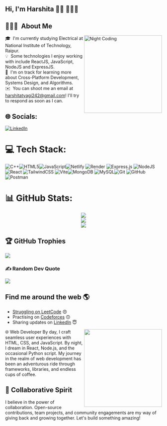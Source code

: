 <h2 align="left">Hi, I'm Harshita  👋🏾 👩🏾‍💻</h2>


## 👨🏻‍💻 &nbsp;About Me

<img alt="Night Coding" src="https://github.com/M0nica/M0nica/blob/main/octomonica/m0nica-octocat-rotating.gif?raw=true" align="right" height="250"/>

🎓 &nbsp;I'm currently studying Electrical at National Institute of Technology, Raipur.\
💡 &nbsp;Some technologies I enjoy working with include ReactJS, JavaScript, NodeJS and ExpressJS.\
🌱 &nbsp;I'm on track for learning more about Cross-Platform Development, Systems Design, and Algorithms.\
✉️ &nbsp;You can shoot me an email at harshitatyagi242@gmail.com! I'll try to respond as soon as I can.
###

## 🌐 Socials:
[![LinkedIn](https://img.shields.io/badge/LinkedIn-%230077B5.svg?logo=linkedin&logoColor=white)](https://www.linkedin.com/in/harshita-tyagi-4311a7229/) 

# 💻 Tech Stack:
![C++](https://img.shields.io/badge/c++-%2300599C.svg?style=for-the-badge&logo=c%2B%2B&logoColor=white)![HTML5](https://img.shields.io/badge/html5-%23E34F26.svg?style=for-the-badge&logo=html5&logoColor=white)![JavaScript](https://img.shields.io/badge/javascript-%23323330.svg?style=for-the-badge&logo=javascript&logoColor=%23F7DF1E)![Netlify](https://img.shields.io/badge/netlify-%23000000.svg?style=for-the-badge&logo=netlify&logoColor=#00C7B7) ![Render](https://img.shields.io/badge/Render-%46E3B7.svg?style=for-the-badge&logo=render&logoColor=white) ![Express.js](https://img.shields.io/badge/express.js-%23404d59.svg?style=for-the-badge&logo=express&logoColor=%2361DAFB) ![NodeJS](https://img.shields.io/badge/node.js-6DA55F?style=for-the-badge&logo=node.js&logoColor=white) ![React](https://img.shields.io/badge/react-%2320232a.svg?style=for-the-badge&logo=react&logoColor=%2361DAFB) ![TailwindCSS](https://img.shields.io/badge/tailwindcss-%2338B2AC.svg?style=for-the-badge&logo=tailwind-css&logoColor=white) ![Vite](https://img.shields.io/badge/vite-%23646CFF.svg?style=for-the-badge&logo=vite&logoColor=white)![MongoDB](https://img.shields.io/badge/MongoDB-%234ea94b.svg?style=for-the-badge&logo=mongodb&logoColor=white) ![MySQL](https://img.shields.io/badge/mysql-4479A1.svg?style=for-the-badge&logo=mysql&logoColor=white)![Git](https://img.shields.io/badge/git-%23F05033.svg?style=for-the-badge&logo=git&logoColor=white) ![GitHub](https://img.shields.io/badge/github-%23121011.svg?style=for-the-badge&logo=github&logoColor=white)![Postman](https://img.shields.io/badge/Postman-FF6C37?style=for-the-badge&logo=postman&logoColor=white)
# 📊 GitHub Stats:
<div align="center">
  <img src="https://github-readme-stats.vercel.app/api?username=harshitatyagi&theme=dark&hide_border=false&include_all_commits=false&count_private=false" /><br/>
  <img src="https://github-readme-streak-stats.herokuapp.com/?user=harshitatyagi&theme=dark&hide_border=false" /><br/>
  <img src="https://github-readme-stats.vercel.app/api/top-langs/?username=harshitatyagi&theme=dark&hide_border=false&include_all_commits=false&count_private=false&layout=compact" />
</div>


## 🏆 GitHub Trophies
![](https://github-profile-trophy.vercel.app/?username=harshitatyagi&theme=radical&no-frame=false&no-bg=true&margin-w=4)

### ✍️ Random Dev Quote
![](https://quotes-github-readme.vercel.app/api?type=horizontal&theme=radical)

## Find me around the web 🌎 <a href="https://www.linkedin.com/in/harshita-tyagi-4311a7229/">
- Struggling on <a href="">LeetCode</a> 😍
- Practising on <a href="/">Codeforces</a> 🙃
- Sharing updates on <a href="https://www.linkedin.com/in/harshita-tyagi-4311a7229/">LinkedIn</a> 😇
 <img align="right" height="250" src="https://i.imgflip.com/65efzo.gif"  />
🌐 Web Developer 
By day, I craft seamless user experiences with HTML, CSS, and JavaScript. By night, I dream in React, Node.js, and the occasional Python script. My journey in the realm of web development has been an adventurous ride through frameworks, libraries, and endless cups of coffee.

## 🤝 Collaborative Spirit
I believe in the power of collaboration. Open-source contributions, team projects, and community engagements are my way of giving back and growing together. Let's build something amazing!




